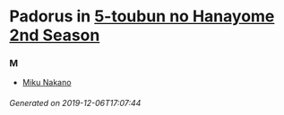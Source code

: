 # Padorus in [5-toubun no Hanayome 2nd Season](https://myanimelist.net/anime/39783/5-toubun_no_Hanayome_2nd_Season)

### M
* [Miku Nakano](https://github.com/shadow578/Project-Padoru/blob/master/table-of-contents/characters/MikuNakano.md)

###### Generated on 2019-12-06T17:07:44
